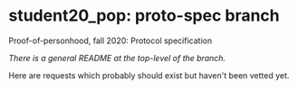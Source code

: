 # student20_pop: proto-spec branch
Proof-of-personhood, fall 2020: Protocol specification

_There is a general README at the top-level of the branch._

Here are requests which probably should exist but haven't been vetted yet.